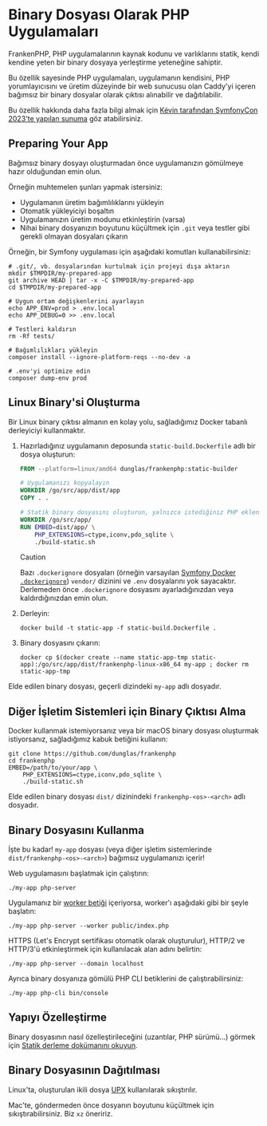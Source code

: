 # Binary Dosyası Olarak PHP Uygulamaları

FrankenPHP, PHP uygulamalarının kaynak kodunu ve varlıklarını statik, kendi kendine yeten bir binary dosyaya yerleştirme yeteneğine sahiptir.

Bu özellik sayesinde PHP uygulamaları, uygulamanın kendisini, PHP yorumlayıcısını ve üretim düzeyinde bir web sunucusu olan Caddy'yi içeren bağımsız bir binary dosyalar olarak çıktısı alınabilir ve dağıtılabilir.

Bu özellik hakkında daha fazla bilgi almak için [Kévin tarafından SymfonyCon 2023'te yapılan sunuma](https://dunglas.dev/2023/12/php-and-symfony-apps-as-standalone-binaries/) göz atabilirsiniz.

## Preparing Your App

Bağımsız binary dosyayı oluşturmadan önce uygulamanızın gömülmeye hazır olduğundan emin olun.

Örneğin muhtemelen şunları yapmak istersiniz:

- Uygulamanın üretim bağımlılıklarını yükleyin
- Otomatik yükleyiciyi boşaltın
- Uygulamanızın üretim modunu etkinleştirin (varsa)
- Nihai binary dosyanızın boyutunu küçültmek için `.git` veya testler gibi gerekli olmayan dosyaları çıkarın

Örneğin, bir Symfony uygulaması için aşağıdaki komutları kullanabilirsiniz:

```console
# .git/, vb. dosyalarından kurtulmak için projeyi dışa aktarın
mkdir $TMPDIR/my-prepared-app
git archive HEAD | tar -x -C $TMPDIR/my-prepared-app
cd $TMPDIR/my-prepared-app

# Uygun ortam değişkenlerini ayarlayın
echo APP_ENV=prod > .env.local
echo APP_DEBUG=0 >> .env.local

# Testleri kaldırın
rm -Rf tests/

# Bağımlılıkları yükleyin
composer install --ignore-platform-reqs --no-dev -a

# .env'yi optimize edin
composer dump-env prod
```

## Linux Binary'si Oluşturma

Bir Linux binary çıktısı almanın en kolay yolu, sağladığımız Docker tabanlı derleyiciyi kullanmaktır.

1. Hazırladığınız uygulamanın deposunda `static-build.Dockerfile` adlı bir dosya oluşturun:

   ```dockerfile
   FROM --platform=linux/amd64 dunglas/frankenphp:static-builder

   # Uygulamanızı kopyalayın
   WORKDIR /go/src/app/dist/app
   COPY . .

   # Statik binary dosyasını oluşturun, yalnızca istediğiniz PHP eklentilerini seçtiğinizden emin olun
   WORKDIR /go/src/app/
   RUN EMBED=dist/app/ \
       PHP_EXTENSIONS=ctype,iconv,pdo_sqlite \
       ./build-static.sh
   ```

   > [!CAUTION]
   >
   > Bazı `.dockerignore` dosyaları (örneğin varsayılan [Symfony Docker `.dockerignore`](https://github.com/dunglas/symfony-docker/blob/main/.dockerignore))
   > `vendor/` dizinini ve `.env` dosyalarını yok sayacaktır. Derlemeden önce `.dockerignore` dosyasını ayarladığınızdan veya kaldırdığınızdan emin olun.

2. Derleyin:

   ```console
   docker build -t static-app -f static-build.Dockerfile .
   ```

3. Binary dosyasını çıkarın:

   ```console
   docker cp $(docker create --name static-app-tmp static-app):/go/src/app/dist/frankenphp-linux-x86_64 my-app ; docker rm static-app-tmp
   ```

Elde edilen binary dosyası, geçerli dizindeki `my-app` adlı dosyadır.

## Diğer İşletim Sistemleri için Binary Çıktısı Alma

Docker kullanmak istemiyorsanız veya bir macOS binary dosyası oluşturmak istiyorsanız, sağladığımız kabuk betiğini kullanın:

```console
git clone https://github.com/dunglas/frankenphp
cd frankenphp
EMBED=/path/to/your/app \
    PHP_EXTENSIONS=ctype,iconv,pdo_sqlite \
    ./build-static.sh
```

Elde edilen binary dosyası `dist/` dizinindeki `frankenphp-<os>-<arch>` adlı dosyadır.

## Binary Dosyasını Kullanma

İşte bu kadar! `my-app` dosyası (veya diğer işletim sistemlerinde `dist/frankenphp-<os>-<arch>`) bağımsız uygulamanızı içerir!

Web uygulamasını başlatmak için çalıştırın:

```console
./my-app php-server
```

Uygulamanız bir [worker betiği](worker.md) içeriyorsa, worker'ı aşağıdaki gibi bir şeyle başlatın:

```console
./my-app php-server --worker public/index.php
```

HTTPS (Let's Encrypt sertifikası otomatik olarak oluşturulur), HTTP/2 ve HTTP/3'ü etkinleştirmek için kullanılacak alan adını belirtin:

```console
./my-app php-server --domain localhost
```

Ayrıca binary dosyanıza gömülü PHP CLI betiklerini de çalıştırabilirsiniz:

```console
./my-app php-cli bin/console
```

## Yapıyı Özelleştirme

Binary dosyasının nasıl özelleştirileceğini (uzantılar, PHP sürümü...) görmek için [Statik derleme dokümanını okuyun](static.md).

## Binary Dosyasının Dağıtılması

Linux'ta, oluşturulan ikili dosya [UPX](https://upx.github.io) kullanılarak sıkıştırılır.

Mac'te, göndermeden önce dosyanın boyutunu küçültmek için sıkıştırabilirsiniz.
Biz `xz` öneririz.
